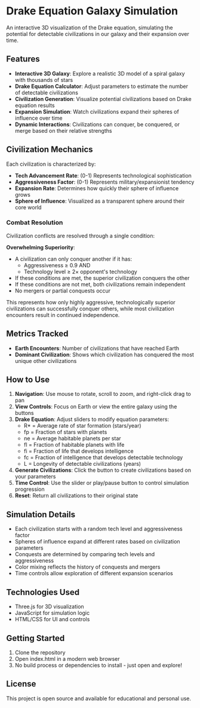 # Drake Equation Galaxy Simulation

An interactive 3D visualization of the Drake equation, simulating the potential for detectable civilizations in our galaxy and their expansion over time.

## Features

- **Interactive 3D Galaxy**: Explore a realistic 3D model of a spiral galaxy with thousands of stars
- **Drake Equation Calculator**: Adjust parameters to estimate the number of detectable civilizations
- **Civilization Generation**: Visualize potential civilizations based on Drake equation results
- **Expansion Simulation**: Watch civilizations expand their spheres of influence over time
- **Dynamic Interactions**: Civilizations can conquer, be conquered, or merge based on their relative strengths

## Civilization Mechanics

Each civilization is characterized by:
- **Tech Advancement Rate**: (0-1) Represents technological sophistication
- **Aggressiveness Factor**: (0-1) Represents military/expansionist tendency
- **Expansion Rate**: Determines how quickly their sphere of influence grows
- **Sphere of Influence**: Visualized as a transparent sphere around their core world

### Combat Resolution
Civilization conflicts are resolved through a single condition:

**Overwhelming Superiority**:
- A civilization can only conquer another if it has:
  - Aggressiveness ≥ 0.9 AND
  - Technology level ≥ 2× opponent's technology
- If these conditions are met, the superior civilization conquers the other
- If these conditions are not met, both civilizations remain independent
- No mergers or partial conquests occur

This represents how only highly aggressive, technologically superior civilizations can successfully conquer others, while most civilization encounters result in continued independence.

## Metrics Tracked
- **Earth Encounters**: Number of civilizations that have reached Earth
- **Dominant Civilization**: Shows which civilization has conquered the most unique other civilizations

## How to Use

1. **Navigation**: Use mouse to rotate, scroll to zoom, and right-click drag to pan
2. **View Controls**: Focus on Earth or view the entire galaxy using the buttons
3. **Drake Equation**: Adjust sliders to modify equation parameters:
   - R* = Average rate of star formation (stars/year)
   - fp = Fraction of stars with planets
   - ne = Average habitable planets per star
   - fl = Fraction of habitable planets with life
   - fi = Fraction of life that develops intelligence
   - fc = Fraction of intelligence that develops detectable technology
   - L = Longevity of detectable civilizations (years)
4. **Generate Civilizations**: Click the button to create civilizations based on your parameters
5. **Time Control**: Use the slider or play/pause button to control simulation progression
6. **Reset**: Return all civilizations to their original state

## Simulation Details

- Each civilization starts with a random tech level and aggressiveness factor
- Spheres of influence expand at different rates based on civilization parameters
- Conquests are determined by comparing tech levels and aggressiveness
- Color mixing reflects the history of conquests and mergers
- Time controls allow exploration of different expansion scenarios

## Technologies Used

- Three.js for 3D visualization
- JavaScript for simulation logic
- HTML/CSS for UI and controls

## Getting Started

1. Clone the repository
2. Open index.html in a modern web browser
3. No build process or dependencies to install - just open and explore!

## License

This project is open source and available for educational and personal use.